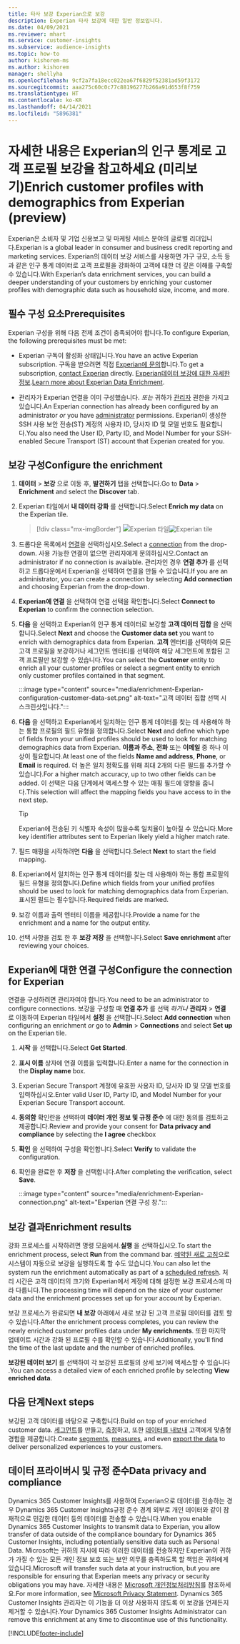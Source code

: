 ```yaml
---
title: 타사 보강 Experian으로 보강
description: Experian 타사 보강에 대한 일반 정보입니다.
ms.date: 04/09/2021
ms.reviewer: mhart
ms.service: customer-insights
ms.subservice: audience-insights
ms.topic: how-to
author: kishorem-ms
ms.author: kishorem
manager: shellyha
ms.openlocfilehash: 9cf2a7fa18ecc022ea67f6829f52381ad59f3172
ms.sourcegitcommit: aaa275c60c0c77c88196277b266a91d653f8f759
ms.translationtype: HT
ms.contentlocale: ko-KR
ms.lasthandoff: 04/14/2021
ms.locfileid: "5896381"
---
```

# <a name="enrich-customer-profiles-with-demographics-from-experian-preview"></a><span data-ttu-id="de6e4-103">자세한 내용은 Experian의 인구 통계로 고객 프로필 보강을 참고하세요 (미리보기)</span><span class="sxs-lookup"><span data-stu-id="de6e4-103">Enrich customer profiles with demographics from Experian (preview)</span></span>

<span data-ttu-id="de6e4-104">Experian은 소비자 및 기업 신용보고 및 마케팅 서비스 분야의 글로벌 리더입니다.</span><span class="sxs-lookup"><span data-stu-id="de6e4-104">Experian is a global leader in consumer and business credit reporting and marketing services.</span></span> <span data-ttu-id="de6e4-105">Experian의 데이터 보강 서비스를 사용하면 가구 규모, 소득 등과 같은 인구 통계 데이터로 고객 프로필을 강화하여 고객에 대한 더 깊은 이해를 구축할 수 있습니다.</span><span class="sxs-lookup"><span data-stu-id="de6e4-105">With Experian’s data enrichment services, you can build a deeper understanding of your customers by enriching your customer profiles with demographic data such as household size, income, and more.</span></span>

## <a name="prerequisites"></a><span data-ttu-id="de6e4-106">필수 구성 요소</span><span class="sxs-lookup"><span data-stu-id="de6e4-106">Prerequisites</span></span>

<span data-ttu-id="de6e4-107">Experian 구성을 위해 다음 전제 조건이 충족되어야 합니다.</span><span class="sxs-lookup"><span data-stu-id="de6e4-107">To configure Experian, the following prerequisites must be met:</span></span>

- <span data-ttu-id="de6e4-108">Experian 구독이 활성화 상태입니다.</span><span class="sxs-lookup"><span data-stu-id="de6e4-108">You have an active Experian subscription.</span></span> <span data-ttu-id="de6e4-109">구독을 받으려면 직접 [Experian에 문의](https://www.experian.com/marketing-services/contact)합니다.</span><span class="sxs-lookup"><span data-stu-id="de6e4-109">To get a subscription, [contact Experian](https://www.experian.com/marketing-services/contact) directly.</span></span> <span data-ttu-id="de6e4-110">[Experian데이터 보강에 대한 자세한 정보](https://www.experian.com/marketing-services/microsoft?cmpid=ems_web_mci_cdppage).</span><span class="sxs-lookup"><span data-stu-id="de6e4-110">[Learn more about Experian Data Enrichment](https://www.experian.com/marketing-services/microsoft?cmpid=ems_web_mci_cdppage).</span></span>

- <span data-ttu-id="de6e4-111">관리자가 Experian 연결을 이미 구성했습니다. *또는* 귀하가 [관리자](permissions.md#administrator) 권한을 가지고 있습니다.</span><span class="sxs-lookup"><span data-stu-id="de6e4-111">An Experian connection has already been configured by an administrator *or* you have [administrator](permissions.md#administrator) permissions.</span></span> <span data-ttu-id="de6e4-112">Experian이 생성한 SSH 사용 보안 전송(ST) 계정의 사용자 ID, 당사자 ID 및 모델 번호도 필요합니다.</span><span class="sxs-lookup"><span data-stu-id="de6e4-112">You also need the User ID, Party ID, and Model Number for your SSH-enabled Secure Transport (ST) account that Experian created for you.</span></span>

## <a name="configure-the-enrichment"></a><span data-ttu-id="de6e4-113">보강 구성</span><span class="sxs-lookup"><span data-stu-id="de6e4-113">Configure the enrichment</span></span>

1. <span data-ttu-id="de6e4-114">**데이터** > **보강** 으로 이동 후, **발견하기** 탭을 선택합니다.</span><span class="sxs-lookup"><span data-stu-id="de6e4-114">Go to **Data** > **Enrichment** and select the **Discover** tab.</span></span>

1. <span data-ttu-id="de6e4-115">Experian 타일에서 **내 데이터 강화** 를 선택합니다.</span><span class="sxs-lookup"><span data-stu-id="de6e4-115">Select **Enrich my data** on the Experian tile.</span></span>

   > [!div class="mx-imgBorder"]
   > <span data-ttu-id="de6e4-116">![Experian 타일](media/experian-tile.png "Experian 타일")</span><span class="sxs-lookup"><span data-stu-id="de6e4-116">![Experian tile](media/experian-tile.png "Experian tile")</span></span>
   > 

1. <span data-ttu-id="de6e4-117">드롭다운 목록에서 [연결](connections.md)을 선택하십시오.</span><span class="sxs-lookup"><span data-stu-id="de6e4-117">Select a [connection](connections.md) from the drop-down.</span></span> <span data-ttu-id="de6e4-118">사용 가능한 연결이 없으면 관리자에게 문의하십시오.</span><span class="sxs-lookup"><span data-stu-id="de6e4-118">Contact an administrator if no connection is available.</span></span> <span data-ttu-id="de6e4-119">관리자인 경우 **연결 추가** 를 선택하고 드롭다운에서 Experian을 선택하여 연결을 만들 수 있습니다.</span><span class="sxs-lookup"><span data-stu-id="de6e4-119">If you are an administrator, you can create a connection by selecting **Add connection** and choosing Experian from the drop-down.</span></span> 

1. <span data-ttu-id="de6e4-120">**Experian에 연결** 을 선택하여 연결 선택을 확인합니다.</span><span class="sxs-lookup"><span data-stu-id="de6e4-120">Select **Connect to Experian** to confirm the connection selection.</span></span>

1.  <span data-ttu-id="de6e4-121">**다음** 을 선택하고 Experian의 인구 통계 데이터로 보강할 **고객 데이터 집합** 을 선택합니다.</span><span class="sxs-lookup"><span data-stu-id="de6e4-121">Select **Next** and choose the **Customer data set** you want to enrich with demographics data from Experian.</span></span> <span data-ttu-id="de6e4-122">**고객** 엔터티를 선택하여 모든 고객 프로필을 보강하거나 세그먼트 엔터티를 선택하여 해당 세그먼트에 포함된 고객 프로필만 보강할 수 있습니다.</span><span class="sxs-lookup"><span data-stu-id="de6e4-122">You can select the **Customer** entity to enrich all your customer profiles or select a segment entity to enrich only customer profiles contained in that segment.</span></span>

    :::image type="content" source="media/enrichment-Experian-configuration-customer-data-set.png" alt-text="고객 데이터 집합 선택 시 스크린샷입니다.":::

1. <span data-ttu-id="de6e4-124">**다음** 을 선택하고 Experian에서 일치하는 인구 통계 데이터를 찾는 데 사용해야 하는 통합 프로필의 필드 유형을 정의합니다.</span><span class="sxs-lookup"><span data-stu-id="de6e4-124">Select **Next** and define which type of fields from your unified profiles should be used to look for matching demographics data from Experian.</span></span> <span data-ttu-id="de6e4-125">**이름과 주소**, **전화** 또는 **이메일** 중 하나 이상이 필요합니다.</span><span class="sxs-lookup"><span data-stu-id="de6e4-125">At least one of the fields **Name and address**, **Phone**, or **Email** is required.</span></span> <span data-ttu-id="de6e4-126">더 높은 일치 정확도를 위해 최대 2개의 다른 필드를 추가할 수 있습니다.</span><span class="sxs-lookup"><span data-stu-id="de6e4-126">For a higher match accuracy, up to two other fields can be added.</span></span> <span data-ttu-id="de6e4-127">이 선택은 다음 단계에서 액세스할 수 있는 매핑 필드에 영향을 줍니다.</span><span class="sxs-lookup"><span data-stu-id="de6e4-127">This selection will affect the mapping fields you have access to in the next step.</span></span>

    > [!TIP]
    > <span data-ttu-id="de6e4-128">Experian에 전송된 키 식별자 속성이 많을수록 일치율이 높아질 수 있습니다.</span><span class="sxs-lookup"><span data-stu-id="de6e4-128">More key identifier attributes sent to Experian likely yield a higher match rate.</span></span>

1. <span data-ttu-id="de6e4-129">필드 매핑을 시작하려면 **다음** 을 선택합니다.</span><span class="sxs-lookup"><span data-stu-id="de6e4-129">Select **Next** to start the field mapping.</span></span>

1. <span data-ttu-id="de6e4-130">Experian에서 일치하는 인구 통계 데이터를 찾는 데 사용해야 하는 통합 프로필의 필드 유형을 정의합니다.</span><span class="sxs-lookup"><span data-stu-id="de6e4-130">Define which fields from your unified profiles should be used to look for matching demographics data from Experian.</span></span> <span data-ttu-id="de6e4-131">표시된 필드는 필수입니다.</span><span class="sxs-lookup"><span data-stu-id="de6e4-131">Required fields are marked.</span></span>

1. <span data-ttu-id="de6e4-132">보강 이름과 출력 엔터티 이름을 제공합니다.</span><span class="sxs-lookup"><span data-stu-id="de6e4-132">Provide a name for the enrichment and a name for the output entity.</span></span>

1. <span data-ttu-id="de6e4-133">선택 사항을 검토 한 후 **보강 저장** 을 선택합니다.</span><span class="sxs-lookup"><span data-stu-id="de6e4-133">Select **Save enrichment** after reviewing your choices.</span></span>

## <a name="configure-the-connection-for-experian"></a><span data-ttu-id="de6e4-134">Experian에 대한 연결 구성</span><span class="sxs-lookup"><span data-stu-id="de6e4-134">Configure the connection for Experian</span></span> 

<span data-ttu-id="de6e4-135">연결을 구성하려면 관리자여야 합니다.</span><span class="sxs-lookup"><span data-stu-id="de6e4-135">You need to be an administrator to configure connections.</span></span> <span data-ttu-id="de6e4-136">보강을 구성할 때 **연결 추가** 를 선택 *하거나* **관리자** > **연결** 로 이동하여 Experian 타일에서 **설정** 을 선택합니다.</span><span class="sxs-lookup"><span data-stu-id="de6e4-136">Select **Add connection** when configuring an enrichment *or* go to **Admin** > **Connections** and select **Set up** on the Experian tile.</span></span>

1. <span data-ttu-id="de6e4-137">**시작** 을 선택합니다.</span><span class="sxs-lookup"><span data-stu-id="de6e4-137">Select **Get Started**.</span></span>

1. <span data-ttu-id="de6e4-138">**표시 이름** 상자에 연결 이름을 입력합니다.</span><span class="sxs-lookup"><span data-stu-id="de6e4-138">Enter a name for the connection in the **Display name** box.</span></span>

1. <span data-ttu-id="de6e4-139">Experian Secure Transport 계정에 유효한 사용자 ID, 당사자 ID 및 모델 번호를 입력하십시오.</span><span class="sxs-lookup"><span data-stu-id="de6e4-139">Enter valid User ID, Party ID, and Model Number for your Experian Secure Transport account.</span></span>

1. <span data-ttu-id="de6e4-140">**동의함** 확인란을 선택하여 **데이터 개인 정보 및 규정 준수** 에 대한 동의를 검토하고 제공합니다.</span><span class="sxs-lookup"><span data-stu-id="de6e4-140">Review and provide your consent for **Data privacy and compliance** by selecting the **I agree** checkbox</span></span>

1. <span data-ttu-id="de6e4-141">**확인** 을 선택하여 구성을 확인합니다.</span><span class="sxs-lookup"><span data-stu-id="de6e4-141">Select **Verify** to validate the configuration.</span></span>

1. <span data-ttu-id="de6e4-142">확인을 완료한 후 **저장** 을 선택합니다.</span><span class="sxs-lookup"><span data-stu-id="de6e4-142">After completing the verification, select **Save**.</span></span>
   
   :::image type="content" source="media/enrichment-Experian-connection.png" alt-text="Experian 연결 구성 창.":::

## <a name="enrichment-results"></a><span data-ttu-id="de6e4-144">보강 결과</span><span class="sxs-lookup"><span data-stu-id="de6e4-144">Enrichment results</span></span>

<span data-ttu-id="de6e4-145">강화 프로세스를 시작하려면 명령 모음에서.**실행** 을 선택하십시오.</span><span class="sxs-lookup"><span data-stu-id="de6e4-145">To start the enrichment process, select **Run** from the command bar.</span></span> <span data-ttu-id="de6e4-146">[예약된 새로 고침](system.md#schedule-tab)으로 시스템이 자동으로 보강을 실행하도록 할 수도 있습니다.</span><span class="sxs-lookup"><span data-stu-id="de6e4-146">You can also let the system run the enrichment automatically as part of a [scheduled refresh](system.md#schedule-tab).</span></span> <span data-ttu-id="de6e4-147">처리 시간은 고객 데이터의 크기와 Experian에서 계정에 대해 설정한 보강 프로세스에 따라 다릅니다.</span><span class="sxs-lookup"><span data-stu-id="de6e4-147">The processing time will depend on the size of your customer data and the enrichment processes set up for your account by Experian.</span></span>

<span data-ttu-id="de6e4-148">보강 프로세스가 완료되면 **내 보강** 아래에서 새로 보강 된 고객 프로필 데이터를 검토 할 수 있습니다.</span><span class="sxs-lookup"><span data-stu-id="de6e4-148">After the enrichment process completes, you can review the newly enriched customer profiles data under **My enrichments**.</span></span> <span data-ttu-id="de6e4-149">또한 마지막 업데이트 시간과 강화 된 프로필 수를 확인할 수 있습니다.</span><span class="sxs-lookup"><span data-stu-id="de6e4-149">Additionally, you'll find the time of the last update and the number of enriched profiles.</span></span>

<span data-ttu-id="de6e4-150">**보강된 데이터 보기** 를 선택하여 각 보강된 프로필의 상세 보기에 액세스할 수 있습니다 .</span><span class="sxs-lookup"><span data-stu-id="de6e4-150">You can access a detailed view of each enriched profile by selecting **View enriched data**.</span></span>

## <a name="next-steps"></a><span data-ttu-id="de6e4-151">다음 단계</span><span class="sxs-lookup"><span data-stu-id="de6e4-151">Next steps</span></span>

<span data-ttu-id="de6e4-152">보강된 고객 데이터를 바탕으로 구축합니다.</span><span class="sxs-lookup"><span data-stu-id="de6e4-152">Build on top of your enriched customer data.</span></span> <span data-ttu-id="de6e4-153">[세그먼트](segments.md)를 만들고, [측정](measures.md)하고, 또한 [데이터를 내보내](export-destinations.md) 고객에게 맞춤형 경험을 제공합니다.</span><span class="sxs-lookup"><span data-stu-id="de6e4-153">Create [segments](segments.md), [measures](measures.md), and even [export the data](export-destinations.md) to deliver personalized experiences to your customers.</span></span>

## <a name="data-privacy-and-compliance"></a><span data-ttu-id="de6e4-154">데이터 프라이버시 및 규정 준수</span><span class="sxs-lookup"><span data-stu-id="de6e4-154">Data privacy and compliance</span></span>

<span data-ttu-id="de6e4-155">Dynamics 365 Customer Insights를 사용하여 Experian으로 데이터를 전송하는 경우 Dynamics 365 Customer Insights규정 준수 경계 외부로 개인 데이터와 같이 잠재적으로 민감한 데이터 등의 데이터를 전송할 수 있습니다.</span><span class="sxs-lookup"><span data-stu-id="de6e4-155">When you enable Dynamics 365 Customer Insights to transmit data to Experian, you allow transfer of data outside of the compliance boundary for Dynamics 365 Customer Insights, including potentially sensitive data such as Personal Data.</span></span> <span data-ttu-id="de6e4-156">Microsoft는 귀하의 지시에 따라 이러한 데이터를 전송하지만 Experian이 귀하가 가질 수 있는 모든 개인 정보 보호 또는 보안 의무를 충족하도록 할 책임은 귀하에게 있습니다.</span><span class="sxs-lookup"><span data-stu-id="de6e4-156">Microsoft will transfer such data at your instruction, but you are responsible for ensuring that Experian meets any privacy or security obligations you may have.</span></span> <span data-ttu-id="de6e4-157">자세한 내용은 [Microsoft 개인정보처리방침](https://go.microsoft.com/fwlink/?linkid=396732)를 참조하세요.</span><span class="sxs-lookup"><span data-stu-id="de6e4-157">For more information, see [Microsoft Privacy Statement](https://go.microsoft.com/fwlink/?linkid=396732).</span></span>
<span data-ttu-id="de6e4-158">Dynamics 365 Customer Insights 관리자는 이 기능을 더 이상 사용하지 않도록 이 보강을 언제든지 제거할 수 있습니다.</span><span class="sxs-lookup"><span data-stu-id="de6e4-158">Your Dynamics 365 Customer Insights Administrator can remove this enrichment at any time to discontinue use of this functionality.</span></span>


[!INCLUDE[footer-include](../includes/footer-banner.md)]
